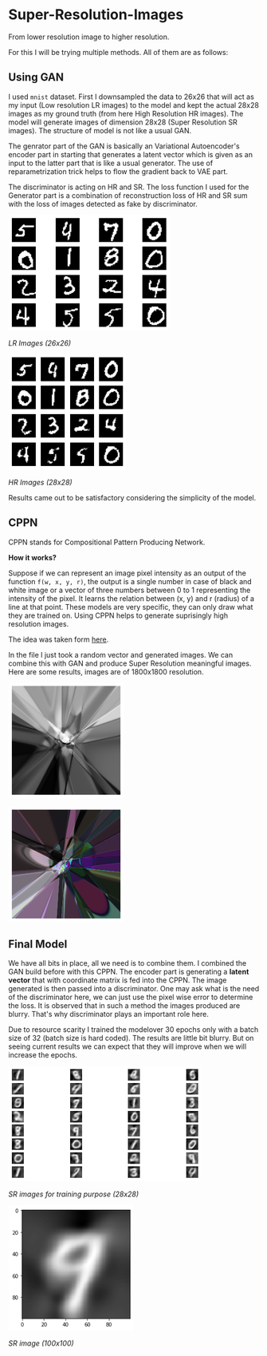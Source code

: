# Super-Resolution-Images

From lower resolution image to higher resolution.

For this I will be trying multiple methods. All of them are as follows:

## Using GAN

I used `mnist` dataset. First I downsampled the data to 26x26 that will act as my input (Low resolution LR images) to the model
and kept the actual 28x28 images as my ground truth (from here High Resolution HR images). The model will generate images of dimension
28x28 (Super Resolution SR images). The structure of model is not like a usual GAN.

The genrator part of the GAN is basically an Variational Autoencoder's encoder part in starting that generates a latent vector which is given as an input to the latter part that is like a usual generator. The use of reparametrization trick helps to flow the gradient back to VAE part.

The discriminator is acting on HR and SR. The loss function I used for the Generator part is a combination of reconstruction loss of HR and SR
sum with the loss of images detected as fake by discriminator.

![26](readme_assets/26.png "LR images (26x26)")

*LR Images (26x26)*

![28](readme_assets/28.png "HR images (28x28)")

*HR Images (28x28)*


Results came out to be satisfactory considering the simplicity of the model.

## CPPN

CPPN stands for Compositional Pattern Producing Network.

**How it works?**

Suppose if we can represent an image pixel intensity as an output of the function `f(w, x, y, r)`, the output is a single number in case of black and white image or a vector of three numbers between 0 to 1 representing the intensity of the pixel. It learns the relation between (x, y) and r (radius) of 
a line at that point. These models are very specific, they can only draw what they are trained on. Using CPPN helps to generate suprisingly high resolution images.

The idea was taken form [here](https://github.com/hardmaru/cppn-tensorflow).

In the file I just took a random vector and generated images. We can combine this with GAN and produce Super Resolution meaningful images. Here are some results, images are of 1800x1800 resolution.

![bw_cppn](readme_assets/bw_cppn.png "BW Image")


![color_cppn](readme_assets/color_cppn.png "COLOR Image")

## Final Model

We have all bits in place, all we need is to combine them. I combined the GAN build before with this CPPN. The encoder part is generating a **latent vector** that with coordinate matrix is fed into the CPPN. The image generated is then passed into a discriminator. One may ask what is the need of the 
discriminator here, we can just use the pixel wise error to determine the loss. It is observed that in such a method the images produced are blurry. That's
why discriminator plays an important role here.

Due to resource scarity I trained the modelover 30 epochs only with a batch size of 32 (batch size is hard coded). The results are little bit blurry. But on seeing current results we can expect that they will improve when we will increase the epochs. 

![train](readme_assets/final.png "SR images for training purpose (28x28)")

*SR images for training purpose (28x28)*

![Result](readme_assets/final_output.png "SR image (100x100)")

*SR image (100x100)*